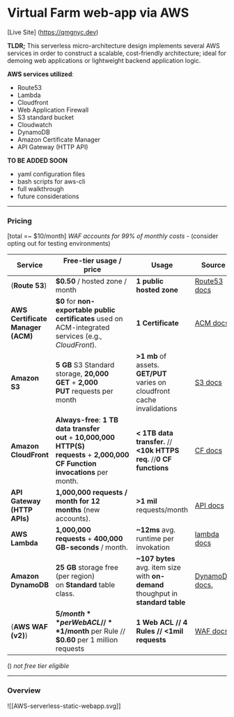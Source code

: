 # Virtual Farm web-app via AWS
[Live Site] (https://qmgnyc.dev)

**TLDR;**
This serverless micro-architecture design implements several AWS services in order to construct a scalable, cost-friendly architecture; ideal for demoing web applications or lightweight backend application logic.

**AWS services utilized**:
- Route53
- Lambda
- Cloudfront
- Web Application Firewall 
- S3 standard bucket
- Cloudwatch
- DynamoDB
- Amazon Certificate Manager
- API Gateway (HTTP API)

**TO BE ADDED SOON**
- yaml configuration files
- bash scripts for aws-cli
- full walkthrough
- future considerations

---
### Pricing 
[total =~ $10/month]
*WAF accounts for 99% of monthly costs* - (consider opting out for testing environments)

| Service                           | Free-tier usage / price                                                                                                          | Usage                                                                            | Source                                                                                                                                       |
| --------------------------------- | -------------------------------------------------------------------------------------------------------------------------------- | -------------------------------------------------------------------------------- | -------------------------------------------------------------------------------------------------------------------------------------------- |
| (**Route 53**)                    | **$0.50** / hosted zone / month                                                                                                  | **1 public hosted zone**                                                         | [Route53 docs](https://aws.amazon.com/route53/pricing/)                                                                                      |
| **AWS Certificate Manager (ACM)** | **$0** for **non-exportable public certificates** used on ACM-integrated services (e.g., *CloudFront*).                          | **1 Certificate**                                                                | [ACM docs](https://www.amazonaws.cn/en/certificate-manager/pricing/)                                                                         |
| **Amazon S3**                     | **5 GB** S3 Standard storage, **20,000 GET** + **2,000 PUT** requests per month                                                  | **>1 mb** of assets. **GET/PUT** varies on cloudfront cache invalidations        | [S3 docs](https://aws.amazon.com/s3/pricing/)                                                                                                |
| **Amazon CloudFront**             | **Always-free**: **1 TB data transfer out** + **10,000,000 HTTP(S) requests** + **2,000,000 CF Function invocations** per month. | **< 1TB data transfer.** // **<10k HTTPS req.** //**0 CF functions**             | [CF docs](https://aws.amazon.com/cloudfront/pricing/)                                                                                        |
| **API Gateway (HTTP APIs)**       | **1,000,000 requests / month for 12 months** (new accounts).                                                                     | **>1 mil** requests/month                                                        | [API docs](https://aws.amazon.com/api-gateway/pricing/)                                                                                      |
| **AWS Lambda**                    | **1,000,000 requests** + **400,000 GB-seconds** / month.                                                                         | **~12ms** avg. runtime per invokation                                            | [lambda docs](https://aws.amazon.com/lambda/pricing/)                                                                                        |
| **Amazon DynamoDB**               | **25 GB** storage free (per region) on **Standard** table class.                                                                 | **~107 bytes** avg. item size with **on-demand** thoughput in **standard table** | [DynamoDB docs.](https://aws.amazon.com/dynamodb/pricing/on-demand/?utm_source=chatgpt.com "Amazon DynamoDB pricing for on-demand capacity") |
| (**AWS WAF (v2)**)                | **$5/month** per Web ACL // **$1/month** per Rule // **$0.60** per 1 million requests                                            | **1 Web ACL // 4 Rules // <1mil requests**                                       | [WAF docs](https://aws.amazon.com/waf/pricing/)                                                                                              |
() *not free tier eligible*

---
### Overview
![[AWS-serverless-static-webapp.svg]]




